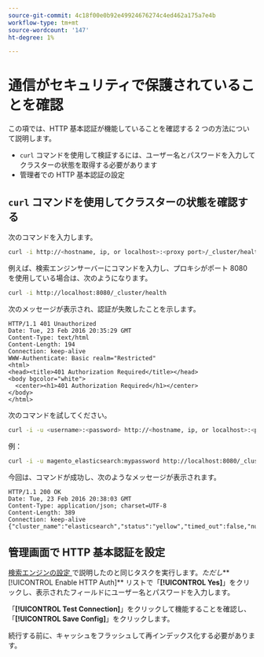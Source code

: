 ```yaml
---
source-git-commit: 4c18f00e0b92e49924676274c4ed462a175a7e4b
workflow-type: tm+mt
source-wordcount: '147'
ht-degree: 1%

---
```

# 通信がセキュリティで保護されていることを確認

この項では、HTTP 基本認証が機能していることを確認する 2 つの方法について説明します。

* `curl` コマンドを使用して検証するには、ユーザー名とパスワードを入力してクラスターの状態を取得する必要があります
* 管理者での HTTP 基本認証の設定

## `curl` コマンドを使用してクラスターの状態を確認する

次のコマンドを入力します。

```bash
curl -i http://<hostname, ip, or localhost>:<proxy port>/_cluster/health
```

例えば、検索エンジンサーバーにコマンドを入力し、プロキシがポート 8080 を使用している場合は、次のようになります。

```bash
curl -i http://localhost:8080/_cluster/health
```

次のメッセージが表示され、認証が失敗したことを示します。

```terminal
HTTP/1.1 401 Unauthorized
Date: Tue, 23 Feb 2016 20:35:29 GMT
Content-Type: text/html
Content-Length: 194
Connection: keep-alive
WWW-Authenticate: Basic realm="Restricted"
<html>
<head><title>401 Authorization Required</title></head>
<body bgcolor="white">
  <center><h1>401 Authorization Required</h1></center>
</body>
</html>
```

次のコマンドを試してください。

```bash
curl -i -u <username>:<password> http://<hostname, ip, or localhost>:<proxy port>/_cluster/health
```

例：

```bash
curl -i -u magento_elasticsearch:mypassword http://localhost:8080/_cluster/health
```

今回は、コマンドが成功し、次のようなメッセージが表示されます。

```terminal
HTTP/1.1 200 OK
Date: Tue, 23 Feb 2016 20:38:03 GMT
Content-Type: application/json; charset=UTF-8
Content-Length: 389
Connection: keep-alive
{"cluster_name":"elasticsearch","status":"yellow","timed_out":false,"number_of_nodes":1,"number_of_data_nodes":1,"active_primary_shards":5,"active_shards":5,"relocating_shards":0,"initializing_shards":0,"unassigned_shards":5,"delayed_unassigned_shards":0,"number_of_pending_tasks":0,"number_of_in_flight_fetch":0,"task_max_waiting_in_queue_millis":0,"active_shards_percent_as_number":50.0}
```

## 管理画面で HTTP 基本認証を設定

[ 検索エンジンの設定 ](../configuration/search/configure-search-engine.md) で説明したのと同じタスクを実行します。*ただし***[!UICONTROL Enable HTTP Auth]** リストで「**[!UICONTROL Yes]**」をクリックし、表示されたフィールドにユーザー名とパスワードを入力します。

「**[!UICONTROL Test Connection]**」をクリックして機能することを確認し、「**[!UICONTROL Save Config]**」をクリックします。

続行する前に、キャッシュをフラッシュして再インデックス化する必要があります。
